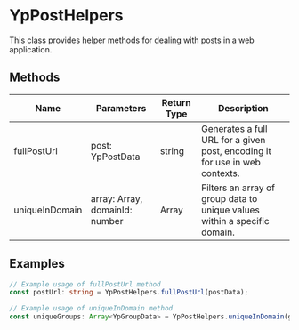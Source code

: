 # YpPostHelpers

This class provides helper methods for dealing with posts in a web application.

## Methods

| Name            | Parameters                        | Return Type | Description                                                                 |
|-----------------|-----------------------------------|-------------|-----------------------------------------------------------------------------|
| fullPostUrl     | post: YpPostData                  | string      | Generates a full URL for a given post, encoding it for use in web contexts. |
| uniqueInDomain  | array: Array<YpGroupData>, domainId: number | Array<YpGroupData> | Filters an array of group data to unique values within a specific domain.   |

## Examples

```typescript
// Example usage of fullPostUrl method
const postUrl: string = YpPostHelpers.fullPostUrl(postData);

// Example usage of uniqueInDomain method
const uniqueGroups: Array<YpGroupData> = YpPostHelpers.uniqueInDomain(groupDataArray, domainId);
```